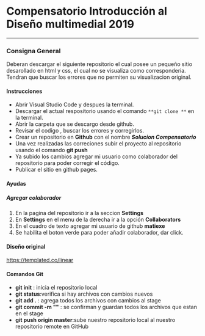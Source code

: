 # Compensatorio Introducción al Diseño multimedial 2019
---- 
### Consigna General
Deberan descargar el siguiente repositorio el cual posee un pequeño sitio desarollado en html y css, el cual no se visualiza como corresponderia.
Tendran que buscar los errores que no permiten su visualizacion original.

#### Instrucciones

* Abrir Visual Studio Code y despues la terminal.
* Descargar el actual respositorio usando el comando `**git clone **` en la terminal.
* Abrir la carpeta que se descargo desde github.
* Revisar el codigo , buscar los errores y corregirlos. 
* Crear un repositorio en **Github** con el nombre **_Solucion Compensatorio_**
* Una vez realizadas las correciones subir el proyecto al repositorio usando el comando **git push**
* Ya subido los cambios agregar mi usuario como colaborador del repositorio para poder corregir el código.
* Publicar el sitio en github pages.


#### Ayudas
##### Agregar colaborador 

1. En la pagina del repositorio ir a la seccion **Settings**
2. En **Settings** en el menu de la derecha ir a la opción **Collaborators**
3. En el cuadro de texto agregar mi usuario de github **matiexe**
4. Se habilita el boton verde para poder añadir colaborador, dar click.

#### Diseño original
https://templated.co/linear

#### Comandos Git
+ **git init** : inicia el repositorio local
+ **git status**:verifica si hay archivos con cambios nuevos
+ **git add .** : agrega todos  los archivos con cambios al stage
+ **git commit -m ""** : se confirman y guardan todos los archivos que estan en el stage
+ **git push origin master**:sube nuestro repositorio local al nuestro repositorio remote en GitHub


